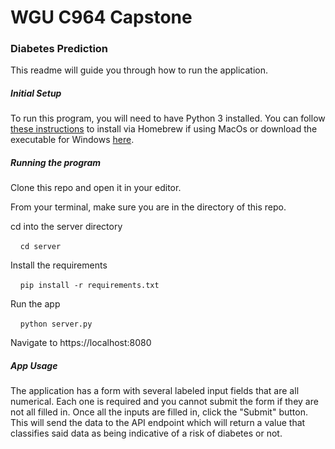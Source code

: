 # WGU C964 Capstone
### Diabetes Prediction

This readme will guide you through how to run the application.

##### Initial Setup
To run this program, you will need to have Python 3 installed. You can follow [these instructions](https://docs.python-guide.org/starting/install3/osx/) to install via Homebrew if using MacOs or download the executable for Windows [here](https://www.python.org/downloads/).

##### Running the program
Clone this repo and open it in your editor.

From your terminal, make sure you are in the directory of this repo.

cd into the server directory

&nbsp;&nbsp;&nbsp;&nbsp;`cd server`

Install the requirements

&nbsp;&nbsp;&nbsp;&nbsp;`pip install -r requirements.txt`

Run the app

&nbsp;&nbsp;&nbsp;&nbsp;`python server.py`

Navigate to https://localhost:8080

##### App Usage
The application has a form with several labeled input fields that are all numerical. Each one is required and you cannot submit the form if they are not all filled in. Once all the inputs are filled in, click the "Submit" button. This will send the data to the API endpoint which will return a value that classifies said data as being indicative of a risk of diabetes or not.

